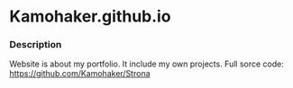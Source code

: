 # Kamohaker.github.io

### Description
Website is about my portfolio. It include my own projects. 
Full sorce code: https://github.com/Kamohaker/Strona
